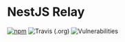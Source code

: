# NestJS Relay

[![npm](https://img.shields.io/npm/v/nestjs-relay?style=for-the-badge)](https://www.npmjs.com/package/nestjs-relay)
![Travis (.org)](https://img.shields.io/travis/rogerballard/nestjs-relay?style=for-the-badge)
![Vulnerabilities](https://img.shields.io/snyk/vulnerabilities/github/rogerballard/nestjs-relay?style=for-the-badge)
